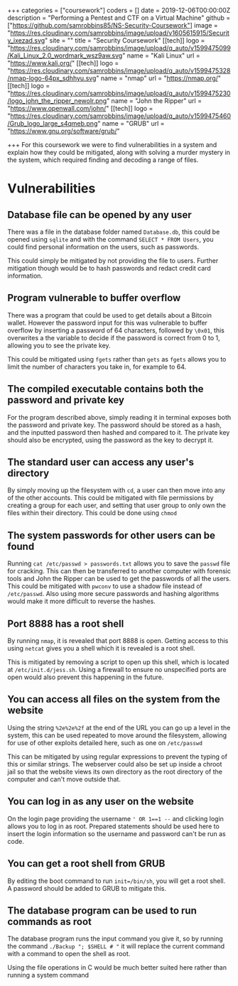 +++
categories = ["coursework"]
coders = []
date = 2019-12-06T00:00:00Z
description = "Performing a Pentest and CTF on a Virtual Machine"
github = ["https://github.com/samrobbins85/NS-Security-Coursework"]
image = "https://res.cloudinary.com/samrobbins/image/upload/v1605615915/Security_ixezad.svg"
site = ""
title = "Security Coursework"
[[tech]]
logo = "https://res.cloudinary.com/samrobbins/image/upload/q_auto/v1599475099/Kali_Linux_2.0_wordmark_wsz9aw.svg"
name = "Kali Linux"
url = "https://www.kali.org/"
[[tech]]
logo = "https://res.cloudinary.com/samrobbins/image/upload/q_auto/v1599475328/nmap-logo-64px_sdhhyu.svg"
name = "nmap"
url = "https://nmap.org/"
[[tech]]
logo = "https://res.cloudinary.com/samrobbins/image/upload/q_auto/v1599475230/logo_john_the_ripper_newolr.png"
name = "John the Ripper"
url = "https://www.openwall.com/john/"
[[tech]]
logo = "https://res.cloudinary.com/samrobbins/image/upload/q_auto/v1599475460/Grub_logo_large_s4qmeb.png"
name = "GRUB"
url = "https://www.gnu.org/software/grub/"

+++
For this coursework we were to find vulnerabilities in a system and explain how they could be mitigated, along with solving a murder mystery in the system, which required finding and decoding a range of files.

# Vulnerabilities

## Database file can be opened by any user

There was a file in the database folder named `Database.db`, this could be opened using `sqlite` and with the command `SELECT * FROM Users`, you could find personal information on the users, such as passwords.

This could simply be mitigated by not providing the file to users. Further mitigation though would be to hash passwords and redact credit card information.

## Program vulnerable to buffer overflow

There was a program that could be used to get details about a Bitcoin wallet. However the password input for this was vulnerable to buffer overflow by inserting a password of 64 characters, followed by `\0x01`, this overwrites a the variable to decide if the password is correct from 0 to 1, allowing you to see the private key.

This could be mitigated using `fgets` rather than `gets` as `fgets` allows you to limit the number of characters you take in, for example to 64.

## The compiled executable contains both the password and private key

For the program described above, simply reading it in terminal exposes both the password and private key. The password should be stored as a hash, and the inputted password then hashed and compared to it. The private key should also be encrypted, using the password as the key to decrypt it.

## The standard user can access any user's directory

By simply moving up the filesystem with `cd`, a user can then move into any of the other accounts. This could be mitigated with file permissions by creating a group for each user, and setting that user group to only own the files within their directory. This could be done using `chmod`

## The system passwords for other users can be found

Running `cat /etc/passwd > passwords.txt` allows you to save the `passwd` file for cracking. This can then be transferred to another computer with forensic tools and John the Ripper can be used to get the passwords of all the users. This could be mitigated with `pwconv` to use a shadow file instead of `/etc/passwd`. Also using more secure passwords and hashing algorithms would make it more difficult to reverse the hashes.

## Port 8888 has a root shell

By running `nmap`, it is revealed that port 8888 is open. Getting access to this using `netcat` gives you a shell which it is revealed is a root shell.

This is mitigated by removing a script to open up this shell, which is located at `/etc/init.d/jess.sh`. Using a firewall to ensure no unspecified ports are open would also prevent this happening in the future.

## You can access all files on the system from the website

Using the string `%2e%2e%2f` at the end of the URL you can go up a level in the system, this can be used repeated to move around the filesystem, allowing for use of other exploits detailed here, such as one on `/etc/passwd`

This can be mitigated by using regular expressions to prevent the typing of this or similar strings. The webserver could also be set up inside a chroot jail so that the website views its own directory as the root directory of the computer and can't move outside that.

## You can log in as any user on the website

On the login page providing the username `' OR 1==1 --` and clicking login allows you to log in as root. Prepared statements should be used here to insert the login information so the username and password can't be run as code.

## You can get a root shell from GRUB 

By editing the boot command to run `init=/bin/sh`, you will get a root shell. A password should be added to GRUB to mitigate this.

## The database program can be used to run commands as root

The database program runs the input command you give it, so by running the command `./Backup "; $SHELL # "` it will replace the current command with a command to open the shell as root.

Using the file operations in C would be much better suited here rather than running a system command